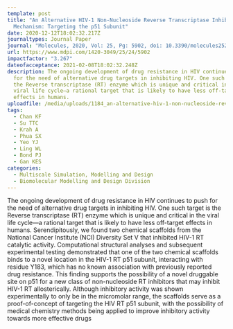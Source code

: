 ```yaml
---
template: post
title: "An Alternative HIV-1 Non-Nucleoside Reverse Transcriptase Inhibition
  Mechanism: Targeting the p51 Subunit"
date: 2020-12-12T18:02:32.217Z
journaltypes: Journal Paper
journal: "Molecules, 2020, Vol: 25, Pg: 5902, doi: 10.3390/molecules25245902"
url: https://www.mdpi.com/1420-3049/25/24/5902
impactfactor: "3.267"
dateofacceptance: 2021-02-08T18:02:32.248Z
description: The ongoing development of drug resistance in HIV continues to push
  for the need of alternative drug targets in inhibiting HIV. One such target is
  the Reverse transcriptase (RT) enzyme which is unique and critical in the
  viral life cycle—a rational target that is likely to have less off-target
  effects in humans.
uploadfile: /media/uploads/1184_an-alternative-hiv-1-non-nucleoside-reverse.pdf
tags:
  - Chan KF
  - Su TTC
  - Krah A
  - Phua SX
  - Yeo YJ
  - Ling WL
  - Bond PJ
  - Gan KES
categories:
  - Multiscale Simulation, Modelling and Design
  - Biomolecular Modelling and Design Division
---
```

<!--StartFragment-->

The ongoing development of drug resistance in HIV continues to push for the need of alternative drug targets in inhibiting HIV. One such target is the Reverse transcriptase (RT) enzyme which is unique and critical in the viral life cycle—a rational target that is likely to have less off-target effects in humans. Serendipitously, we found two chemical scaffolds from the National Cancer Institute (NCI) Diversity Set V that inhibited HIV-1 RT catalytic activity. Computational structural analyses and subsequent experimental testing demonstrated that one of the two chemical scaffolds binds to a novel location in the HIV-1 RT p51 subunit, interacting with residue Y183, which has no known association with previously reported drug resistance. This finding supports the possibility of a novel druggable site on p51 for a new class of non-nucleoside RT inhibitors that may inhibit HIV-1 RT allosterically. Although inhibitory activity was shown experimentally to only be in the micromolar range, the scaffolds serve as a proof-of-concept of targeting the HIV RT p51 subunit, with the possibility of medical chemistry methods being applied to improve inhibitory activity towards more effective drugs

<!--EndFragment-->